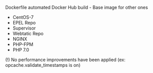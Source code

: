 Dockerfile automated Docker Hub build - Base image for other ones

* CentOS-7
* EPEL Repo 
* Supervisor
* Webtatic Repo
* NGINX 
* PHP-FPM
* PHP 7.0

(!) No performance improvements have been applied (ex: opcache.validate_timestamps is on)

